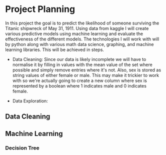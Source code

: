 # Project Planning

In this project the goal is to predict the likelihood of someone surviving the Titanic shipwreck of May 31, 1911. Using data from kaggle I will create various predictive models using machine learning and evaluate the effectiveness of the different models. The technologies I will work with will by python along with various math data science, graphing, and machine learning libraries. This will be achieved in <number of> steps.

- Data Cleaning: Since our data is likely incomplete we will have to normalise it by filling in values with the mean value of the set where possible and simply remove entries where it's not. Also, sex is stored as string values of either female or male. This may make it trickier to work with so we're actually going to create a new column where sex is represented by a boolean where 1 indicates male and 0 indicates female. 

- Data Exploration:  

## Data Cleaning

## Machine Learning

### Decision Tree

